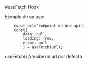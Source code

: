 #useFetch Hook

Ejemplo de un uso:
```
    const url='endpoint de una api';
    const{
        data: null,
        loading: true,
        error: null
        } = useFetch(url); 
```

useFetch() //recibe un url por defecto